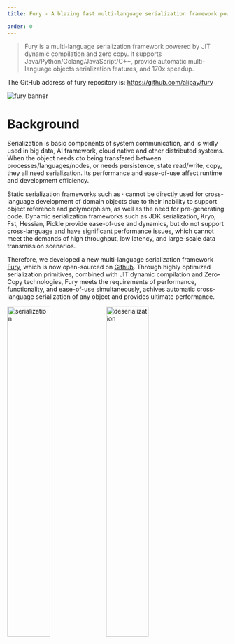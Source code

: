```yaml
---
title: Fury - A blazing fast multi-language serialization framework powered by jit and zero-copy

order: 0
---
```

> Fury is a multi-language serialization framework powered by JIT dynamic compilation and zero copy. It supports Java/Python/Golang/JavaScript/C++, provide automatic multi-language objects serialization features, and 170x speedup. 

The GitHub address of fury repository is: https://github.com/alipay/fury 

<img alt="fury banner" src="/fury_banner.png">

# Background
Serialization is basic components of system communication, and is widly used in big data, AI framework, cloud native and other distributed systems. When the object needs cto being transfered between processes/languages/nodes, or needs persistence, state read/write, copy, they all need serialization. Its performance and ease-of-use affect runtime and development efficiency.

Static serialization frameworks such as · cannot be directly used for cross-language development of domain objects due to their inability to support object reference and polymorphism, as well as the need for pre-generating code. Dynamic serialization frameworks such as JDK serialization, Kryo, Fst, Hessian, Pickle provide ease-of-use and dynamics, but do not support cross-language and have significant performance issues, which cannot meet the demands of high throughput, low latency, and large-scale data transmission scenarios.

Therefore, we developed a new multi-language serialization framework [Fury](https://github.com/alipay/fury), which is now open-sourced on [Github](https://github.com/alipay/fury). Through highly optimized serialization primitives, combined with JIT dynamic compilation and Zero-Copy technologies, Fury meets the requirements of performance, functionality, and ease-of-use simultaneously, achives automatic cross-language serialization of any object and provides ultimate performance.

<p>
<img width=44% alt="serialization" src="/case1.png">
<img  width=44% alt="deserialization" src="/case2.png">
</p>

